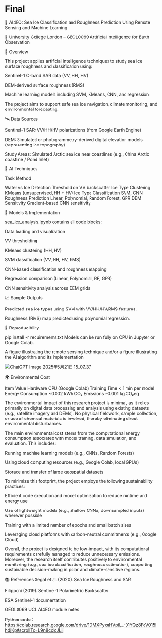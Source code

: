 # Final
🧊 AI4EO: Sea Ice Classification and Roughness Prediction Using Remote Sensing and Machine Learning

📍 University College London – GEOL0069 Artificial Intelligence for Earth Observation

📌 Overview

This project applies artificial intelligence techniques to study sea ice surface roughness and classification using:

Sentinel-1 C-band SAR data (VV, HH, HV)

DEM-derived surface roughness (RMS)

Machine learning models including SVM, KMeans, CNN, and regression

The project aims to support safe sea ice navigation, climate monitoring, and environmental forecasting.

🛰️ Data Sources

Sentinel-1 SAR: VV/HH/HV polarizations (from Google Earth Engine)

DEM: Simulated or photogrammetry-derived digital elevation models (representing ice topography)

Study Areas: Simulated Arctic sea ice near coastlines (e.g., China Arctic coastline / Pond Inlet)

🧠 AI Techniques

Task	Method

Water vs Ice Detection	Threshold on VV backscatter
Ice Type Clustering	KMeans (unsupervised, HH + HV)
Ice Type Classification	SVM, CNN
Roughness Prediction	Linear, Polynomial, Random Forest, GPR
DEM Sensitivity	Gradient-based CNN sensitivity

🧪 Models & Implementation

sea_ice_analysis.ipynb contains all code blocks:

Data loading and visualization

VV thresholding

KMeans clustering (HH, HV)

SVM classification (VV, HH, HV, RMS)

CNN-based classification and roughness mapping

Regression comparison (Linear, Polynomial, RF, GPR)

CNN sensitivity analysis across DEM grids

📈 Sample Outputs

Predicted sea ice types using SVM with VV/HH/HV/RMS features.


Roughness (RMS) map predicted using polynomial regression.

🧪 Reproducibility

pip install -r requirements.txt
Models can be run fully on CPU in Jupyter or Google Colab.



A figure illustrating the remote sensing technique and/or a figure illustrating the AI algorithm and its implementation

![ChatGPT Image 2025年5月21日 15_07_37](https://github.com/user-attachments/assets/0f3ebaee-c4c6-4af1-8bdf-6a2c2359335b)


🌍 Environmental Cost

Item	Value
Hardware	CPU (Google Colab)
Training Time	< 1 min per model
Energy Consumption	~0.002 kWh
CO₂ Emissions	~0.001 kg CO₂eq

The environmental impact of this research project is minimal, as it relies primarily on digital data processing and analysis using existing datasets (e.g., satellite imagery and DEMs). No physical fieldwork, sample collection, or use of chemical materials is involved, thereby eliminating direct environmental disturbances.

The main environmental cost stems from the computational energy consumption associated with model training, data simulation, and evaluation. This includes:

Running machine learning models (e.g., CNNs, Random Forests)

Using cloud computing resources (e.g., Google Colab, local GPUs)

Storage and transfer of large geospatial datasets

To minimize this footprint, the project employs the following sustainability practices:

Efficient code execution and model optimization to reduce runtime and energy use

Use of lightweight models (e.g., shallow CNNs, downsampled inputs) wherever possible

Training with a limited number of epochs and small batch sizes

Leveraging cloud platforms with carbon-neutral commitments (e.g., Google Cloud)

Overall, the project is designed to be low-impact, with its computational requirements carefully managed to reduce unnecessary emissions. Moreover, the research itself contributes positively to environmental monitoring (e.g., sea ice classification, roughness estimation), supporting sustainable decision-making in polar and climate-sensitive regions.


📚 References
Segal et al. (2020). Sea Ice Roughness and SAR

Filipponi (2019). Sentinel-1 Polarimetric Backscatter

ESA Sentinel-1 documentation

GEOL0069 UCL AI4EO module notes


Python code：
https://colab.research.google.com/drive/1OMXPyxuHVpiL_-01YQz8FoV015lhdjKp#scrollTo=L9n8ccIcJLjj


